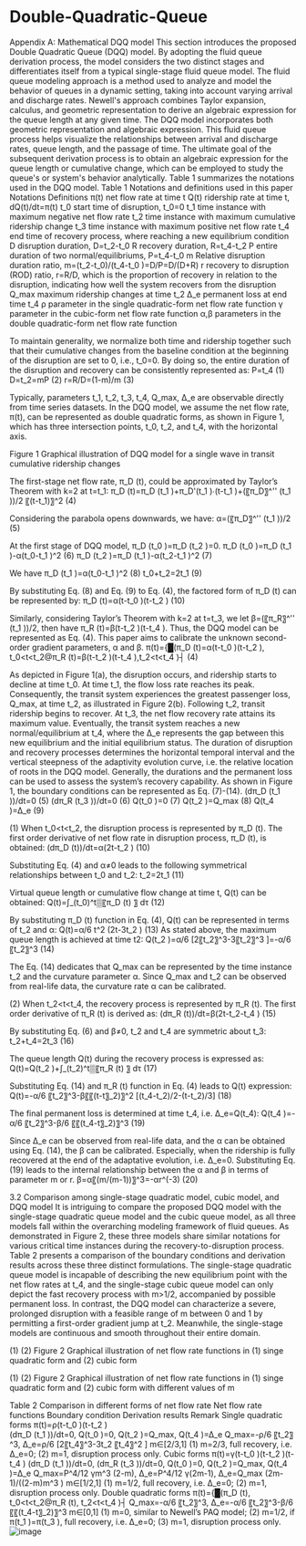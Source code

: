 # Double-Quadratic-Queue

Appendix A: Mathematical DQQ model
This section introduces the proposed Double Quadratic Queue (DQQ) model. By adopting the fluid queue derivation process, the model considers the two distinct stages and differentiates itself from a typical single-stage fluid queue model. The fluid queue modeling approach is a method used to analyze and model the behavior of queues in a dynamic setting, taking into account varying arrival and discharge rates. Newell's approach combines Taylor expansion, calculus, and geometric representation to derive an algebraic expression for the queue length at any given time. The DQQ model incorporates both geometric representation and algebraic expression. This fluid queue process helps visualize the relationships between arrival and discharge rates, queue length, and the passage of time. The ultimate goal of the subsequent derivation process is to obtain an algebraic expression for the queue length or cumulative change, which can be employed to study the queue's or system's behavior analytically.
Table 1 summarizes the notations used in the DQQ model. 
Table 1 Notations and definitions used in this paper
Notations	Definitions
π(t) 	net flow rate at time t
Q(t) 	ridership rate at time t, dQ(t)/dt=π(t)
t_0 	start time of disruption, t_0=0
t_1 	time instance with maximum negative net flow rate
t_2 	time instance with maximum cumulative ridership change
t_3 	time instance with maximum positive net flow rate
t_4 	end time of recovery process, where reaching a new equilibrium condition
D 	disruption duration, D=t_2-t_0
R 	recovery duration, R=t_4-t_2
P 	entire duration of two normal/equilibriums, P=t_4-t_0
m 	Relative disruption duration ratio, m=(t_2-t_0)/(t_4-t_0 )=D/P=D/(D+R)
r 	recovery to disruption (ROD) ratio, r=R/D,  which is the proportion of recovery in relation to the disruption, indicating how well the system recovers from the disruption
Q_max 	maximum ridership changes at time t_2
∆_e 	permanent loss at end time t_4
ρ 	parameter in the single quadratic-form net flow rate function
γ 	parameter in the cubic-form net flow rate function
α,β 	parameters in the double quadratic-form net flow rate function

To maintain generality, we normalize both time and ridership together such that their cumulative changes from the baseline condition at the beginning of the disruption are set to 0, i.e., t_0=0. By doing so, the entire duration of the disruption and recovery can be consistently represented as:
P=t_4 	(1)
D=t_2=mP 	(2)
r=R/D=(1-m)/m 	(3)

Typically, parameters t_1, t_2, t_3, t_4, Q_max, ∆_e are observable directly from time series datasets. In the DQQ model, we assume the net flow rate, π(t), can be represented as double quadratic forms, as shown in Figure 1, which has three intersection points, t_0, t_2, and t_4, with the horizontal axis. 
 
Figure 1 Graphical illustration of DQQ model for a single wave in transit cumulative ridership changes

The first-stage net flow rate, π_D (t), could be approximated by Taylor’s Theorem with k=2 at t=t_1:
π_D (t)=π_D (t_1 )+π_D'(t_1 )∙(t-t_1 )+(〖π_D〗^'' (t_1 ))/2 〖(t-t_1)〗^2 	(4) 

Considering the parabola opens downwards, we have:
α=(〖π_D〗^'' (t_1 ))/2 	(5) 

At the first stage of DQQ model, π_D (t_0 )=π_D (t_2 )=0.
π_D (t_0 )=π_D (t_1 )-α(t_0-t_1 )^2 	(6)
π_D (t_2 )=π_D (t_1 )-α(t_2-t_1 )^2 	(7)

We have 
π_D (t_1 )=α(t_0-t_1 )^2 	(8)
t_0+t_2=2t_1 	(9)

By substituting Eq. (8) and Eq. (9) to Eq. (4), the factored form of π_D (t) can be represented by:
π_D (t)=α(t-t_0 )(t-t_2 ) 	(10) 

Similarly, considering Taylor’s Theorem with k=2 at t=t_3, we let β=(〖π_R〗^'' (t_1 ))/2, then have π_R (t)=β(t-t_2 )(t-t_4 ).
Thus, the DQQ model can be represented as Eq. (4). This paper aims to calibrate the unknown second-order gradient parameters, α and β.
π(t)={█(π_D (t)=α(t-t_0 )(t-t_2 ),   t_0<t<t_2@π_R (t)=β(t-t_2 )(t-t_4 ),t_2<t<t_4 )┤ 	(4) 

As depicted in Figure 1(a), the disruption occurs, and ridership starts to decline at time t_0. At time t_1, the flow loss rate reaches its peak. Consequently, the transit system experiences the greatest passenger loss, Q_max, at time t_2, as illustrated in Figure 2(b). Following t_2, transit ridership begins to recover. At t_3, the net flow recovery rate attains its maximum value.  Eventually, the transit system reaches a new normal/equilibrium at t_4, where the ∆_e represents the gap between this new equilibrium and the initial equilibrium status. The duration of disruption and recovery processes determines the horizontal temporal interval and the vertical steepness of the adaptivity evolution curve, i.e. the relative location of roots in the DQQ model. Generally, the durations and the permanent loss can be used to assess the system’s recovery capability. 
As shown in Figure 1, the boundary conditions can be represented as Eq. (7)-(14). 
(dπ_D (t_1 ))/dt=0 	(5)
(dπ_R (t_3 ))/dt=0 	(6)
Q(t_0 )=0 	(7)
Q(t_2 )=Q_max 	(8)
Q(t_4 )=∆_e 	(9)

(1) When t_0<t<t_2, the disruption process is represented by π_D (t). 
The first order derivative of net flow rate in disruption process, π_D (t), is obtained:
(dπ_D (t))/dt=α(2t-t_2 ) 	(10)

Substituting Eq. (4) and α≠0 leads to the following symmetrical relationships between t_0 and t_2:
t_2=2t_1 	(11)

Virtual queue length or cumulative flow change at time t, Q(t) can be obtained:
Q(t)=∫_(t_0)^t▒〖π_D (t) 〗 dτ 	(12)

By substituting π_D (t) function in Eq. (4), Q(t)  can be represented in terms of t_2 and α:
Q(t)=α/6 t^2 (2t-3t_2 ) 	(13)
As stated above, the maximum queue length is achieved at time t2:
Q(t_2 )=α/6 [2〖t_2〗^3-3〖t_2〗^3 ]=-α/6 〖t_2〗^3 	(14)

The Eq. (14) dedicates that Q_max can be represented by the time instance t_2 and the curvature parameter α. Since Q_max and t_2 can be observed from real-life data, the curvature rate α can be calibrated.

(2) When t_2<t<t_4,  the recovery process is represented by π_R (t).
The first order derivative of π_R (t) is derived as:
(dπ_R (t))/dt=β(2t-t_2-t_4 ) 	(15)

By substituting Eq. (6) and β≠0, t_2 and t_4 are symmetric about t_3:
t_2+t_4=2t_3 	(16)

The queue length Q(t) during the recovery process is expressed as:
Q(t)=Q(t_2 )+∫_(t_2)^t▒〖π_R (t) 〗 dτ 	(17)

Substituting Eq. (14) and π_R (t) function in Eq. (4) leads to Q(t)  expression:
Q(t)=-α/6 〖t_2〗^3-β〖〖(t-t〗_2)〗^2 [(t_4-t_2)/2-(t-t_2)/3] 	(18)

The final permanent loss is determined at time t_4, i.e. ∆_e=Q(t_4):
Q(t_4 )=-α/6 〖t_2〗^3-β/6 〖〖(t_4-t〗_2)〗^3 	(19)

Since ∆_e can be observed from real-life data, and the α can be obtained using Eq. (14), the β can be calibrated.
Especially, when the ridership is fully recovered at the end of the adaptative evolution, i.e. ∆_e=0. Substituting Eq. (19) leads to the internal relationship between the α and β in terms of parameter m or r.
β=α〖(m/(m-1))〗^3=-αr^(-3) 	(20)

3.2 Comparison among single-stage quadratic model, cubic model, and DQQ model
It is intriguing to compare the proposed DQQ model with the single-stage quadratic queue model and the cubic queue model, as all three models fall within the overarching modeling framework of fluid queues. As demonstrated in Figure 2, these three models share similar notations for various critical time instances during the recovery-to-disruption process. Table 2 presents a comparison of the boundary conditions and derivation results across these three distinct formulations. The single-stage quadratic queue model is incapable of describing the new equilibrium point with the net flow rates at t_4, and the single-stage cubic queue model can only depict the fast recovery process with m>1/2, accompanied by possible permanent loss. In contrast, the DQQ model can characterize a severe, prolonged disruption with a feasible range of m between 0 and 1 by permitting a first-order gradient jump at t_2. Meanwhile, the single-stage models are continuous and smooth throughout their entire domain. 
                    
(1)                                                                                  (2)
Figure 2 Graphical illustration of net flow rate functions in (1) singe quadratic form and (2) cubic form
                 
(1)                                                                                  (2)
Figure 2 Graphical illustration of net flow rate functions in (1) singe quadratic form and (2) cubic form with different values of m

Table 2 Comparison in different forms of net flow rate
Net flow rate functions	Boundary condition	Derivation results	Remark
Single quadratic forms
π(t)=ρ(t-t_0 )(t-t_2 )  
	(dπ_D (t_1 ))/dt=0, 
Q(t_0 )=0, 
Q(t_2 )=Q_max, 
Q(t_4 )=∆_e 
	Q_max=-ρ/6 〖t_2〗^3,
∆_e=ρ/6 [2〖t_4〗^3-3t_2 〖t_4〗^2 ] 	m∈[2/3,1] 
(1) m=2/3, full recovery, i.e. ∆_e=0;
(2) m=1, disruption process only.
Cubic forms
π(t)=γ(t-t_0 )(t-t_2 )(t-t_4 ) 	(dπ_D (t_1 ))/dt=0,
(dπ_R (t_3 ))/dt=0, 
Q(t_0 )=0, 
Q(t_2 )=Q_max, 
Q(t_4 )=∆_e 
	Q_max=P^4/12 γm^3 (2-m), 
∆_e=P^4/12 γ(2m-1),
∆_e=Q_max  (2m-1)/((2-m)m^3 ) 	m∈[1/2,1] 
(1) m=1/2, full recovery, i.e. ∆_e=0;
(2) m=1, disruption process only.
Double quadratic forms
π(t)={█(π_D (t),   t_0<t<t_2@π_R (t),   t_2<t<t_4 )┤
		Q_max=-α/6 〖t_2〗^3,
∆_e=-α/6 〖t_2〗^3-β/6 〖〖(t_4-t〗_2)〗^3 	m∈[0,1] 
(1) m=0, similar to Newell’s PAQ model;
(2) m=1/2, if π(t_1 )=π(t_3 ), full recovery, i.e. ∆_e=0;
(3) m=1, disruption process only.
![image](https://github.com/FangTang999/Double-Quadratic-Queue/assets/38580581/18dba412-6956-496a-9ef7-6696d178db00)
